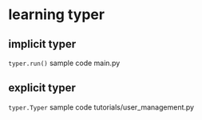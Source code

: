 # learning typer

## implicit typer
`typer.run()`
sample code main.py

## explicit typer
`typer.Typer`
sample code tutorials/user_management.py
